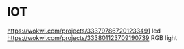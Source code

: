 # IOT
https://wokwi.com/projects/333797867201233491    led
https://wokwi.com/projects/333801123709190739  RGB light
